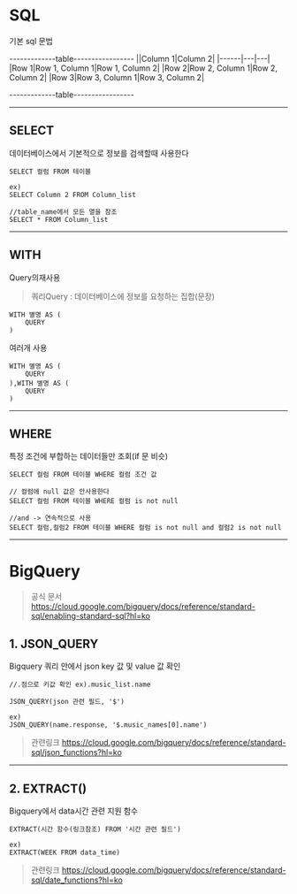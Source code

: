 # SQL
기본 sql 문법 



-------------table-----------------
||Column 1|Column 2|
|------|---|---|
|Row 1|Row 1, Column 1|Row 1, Column 2|
|Row 2|Row 2, Column 1|Row 2, Column 2|
|Row 3|Row 3, Column 1|Row 3, Column 2|

-------------table-----------------

----
## SELECT
데이터베이스에서 기본적으로 정보를 검색할때 사용한다
```
SELECT 컬럼 FROM 테이블 
```
```
ex)
SELECT Column 2 FROM Column_list 
```
```
//table_name에서 모든 열을 참조
SELECT * FROM Column_list 
```
---------------------------------------------------------------------------


## WITH
Query의재사용
> 쿼리Query : 
  데이터베이스에 정보를 요청하는 집합(문장)
  
```
WITH 별명 AS (
    QUERY
)
```
여러개 사용
```
WITH 별명 AS (
    QUERY
),WITH 별명 AS (
    QUERY
)
```
--------------------------------------------------------------------------


## WHERE

특정 조건에 부합하는 데이터들만 조회(if 문 비슷)

```
SELECT 컬럼 FROM 테이블 WHERE 컬럼 조건 값 
```

```
// 컬럼에 null 값은 안사용한다 
SELECT 컬럼 FROM 테이블 WHERE 컬럼 is not null
```
```
//and -> 연속적으로 사용
SELECT 컬럼,컬럼2 FROM 테이블 WHERE 컬럼 is not null and 컬럼2 is not null
```
---------------------------------------------------------------------------
# BigQuery
> 공식 문서
> https://cloud.google.com/bigquery/docs/reference/standard-sql/enabling-standard-sql?hl=ko 

## 1. JSON_QUERY
Bigquery 쿼리 안에서 json key 값 및 value 값 확인 
```
//.점으로 키값 확인 ex).music_list.name

JSON_QUERY(json 관련 필드, '$')
```

```
ex)
JSON_QUERY(name.response, '$.music_names[0].name')
```
> 관련링크
  https://cloud.google.com/bigquery/docs/reference/standard-sql/json_functions?hl=ko

-------

## 2. EXTRACT()
Bigquery에서 data시간 관련 지원 함수
```
EXTRACT(시간 함수(링크참조) FROM '시간 관련 필드')
```
```
ex)
EXTRACT(WEEK FROM data_time)
```
> 관련링크
  https://cloud.google.com/bigquery/docs/reference/standard-sql/date_functions?hl=ko
